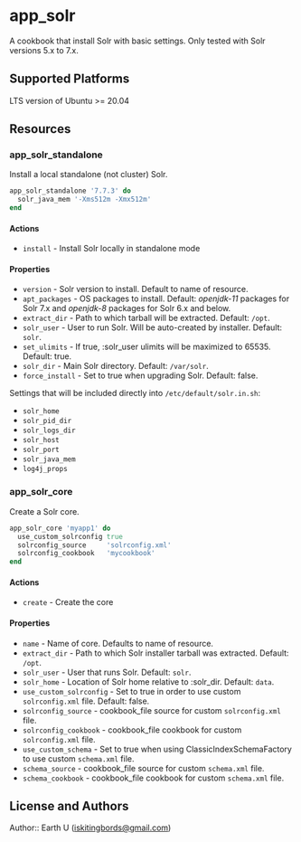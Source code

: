 # app_solr

A cookbook that install Solr with basic settings. Only tested with Solr versions 5.x to 7.x.

## Supported Platforms

LTS version of Ubuntu >= 20.04

## Resources

### app_solr_standalone

Install a local standalone (not cluster) Solr.

```ruby
app_solr_standalone '7.7.3' do
  solr_java_mem '-Xms512m -Xmx512m'
end
```

#### Actions

- `install` - Install Solr locally in standalone mode

#### Properties

- `version` - Solr version to install. Default to name of resource.
- `apt_packages` - OS packages to install. Default: _openjdk-11_ packages for Solr 7.x and _openjdk-8_ packages for Solr 6.x and below.
- `extract_dir` - Path to which tarball will be extracted. Default: `/opt`.
- `solr_user` - User to run Solr. Will be auto-created by installer. Default: `solr`.
- `set_ulimits` - If true, :solr_user ulimits will be maximized to 65535. Default: true.
- `solr_dir` - Main Solr directory. Default: `/var/solr`.
- `force_install` - Set to true when upgrading Solr. Default: false.

Settings that will be included directly into `/etc/default/solr.in.sh`:
- `solr_home`
- `solr_pid_dir`
- `solr_logs_dir`
- `solr_host`
- `solr_port`
- `solr_java_mem`
- `log4j_props`

### app_solr_core

Create a Solr core.

```ruby
app_solr_core 'myapp1' do
  use_custom_solrconfig true
  solrconfig_source     'solrconfig.xml'
  solrconfig_cookbook   'mycookbook'
end
```

#### Actions

- `create` - Create the core

#### Properties

- `name` - Name of core. Defaults to name of resource.
- `extract_dir` - Path to which Solr installer tarball was extracted. Default: `/opt`.
- `solr_user` - User that runs Solr. Default: `solr`.
- `solr_home` - Location of Solr home relative to :solr_dir. Default: `data`.
- `use_custom_solrconfig` - Set to true in order to use custom `solrconfig.xml` file. Default: false.
- `solrconfig_source` - cookbook_file source for custom `solrconfig.xml` file.
- `solrconfig_cookbook` - cookbook_file cookbook for custom `solrconfig.xml` file.
- `use_custom_schema` - Set to true when using ClassicIndexSchemaFactory to use custom `schema.xml` file.
- `schema_source` - cookbook_file source for custom `schema.xml` file.
- `schema_cookbook` - cookbook_file cookbook for custom `schema.xml` file.

## License and Authors

Author:: Earth U (<iskitingbords@gmail.com>)
